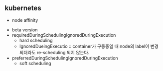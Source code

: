 ## kubernetes
* node affinity
- beta version
- requiredDuringSchedulingIgnoredDuringExecution
    - hard scheduling
    - IgnoredDueingExecutio :: container가 구동중일 때 node의 label이 변경되더라도 re-scheduling 되지 않는다.
- preferredDuringSchedulingIgnoredDuringExecution
    - soft scheduling